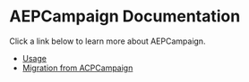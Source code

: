# AEPCampaign Documentation

Click a link below to learn more about AEPCampaign.

- [Usage](USAGE.md)
- [Migration from ACPCampaign](MIGRATION.md)